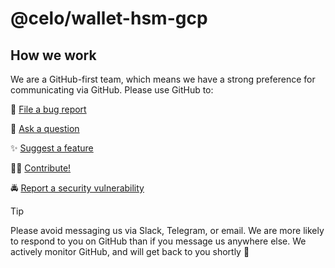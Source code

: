 # @celo/wallet-hsm-gcp

## How we work

We are a GitHub-first team, which means we have a strong preference for communicating via GitHub. 
Please use GitHub to:

🐞 [File a bug report](https://github.com/celo-org/developer-tooling/issues/new/choose)

💬 [Ask a question](https://github.com/celo-org/developer-tooling/discussions)

✨ [Suggest a feature](httpsi//github.com/celo-org/developer-tooling/issues/new/choose)

🧑‍💻 [Contribute!](/CONTRIBUTING.md)

🚔 [Report a security vulnerability](https://github.com/celo-org/developer-tooling/issues/new/choose)

> [!TIP]
> 
> Please avoid messaging us via Slack, Telegram, or email. We are more likely to respond to you on 
> GitHub than if you message us anywhere else. We actively monitor GitHub, and will get back to you shortly 🌟